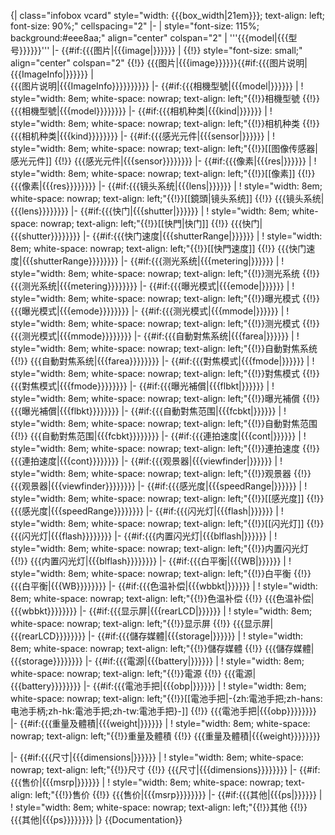 {| class="infobox vcard" style="width: {{{box_width|21em}}}; text-align: left; font-size: 90%;" cellspacing="2"
|- 
| style="font-size: 115%; background:#eee8aa;" align="center" colspan="2" | '''<span class="fn org">{{{model|{{{型号}}}}}}</span>'''
|- 
{{#if:{{{图片|{{{image|}}}}}} |
{{!}} style="font-size: small;" align="center" colspan="2" {{!}} {{{图片|{{{image}}}}}}{{#if:{{{图片说明|{{{ImageInfo|}}}}}} | <br/>{{{图片说明|{{{ImageInfo}}}}}}}}}}
|-
{{#if:{{{相機型號|{{{model|}}}}}} |
! style="width: 8em; white-space: nowrap; text-align: left;"{{!}}相機型號
{{!}} {{{相機型號|{{{model}}}}}}}}
|- 
{{#if:{{{相机种类|{{{kind|}}}}}} |
! style="width: 8em; white-space: nowrap; text-align: left;"{{!}}相机种类
{{!}} {{{相机种类|{{{kind}}}}}}}}
|- 
{{#if:{{{感光元件|{{{sensor|}}}}}} |
! style="width: 8em; white-space: nowrap; text-align: left;"{{!}}[[图像传感器|感光元件]]
{{!}} {{{感光元件|{{{sensor}}}}}}}}
|- 
{{#if:{{{像素|{{{res|}}}}}} |
! style="width: 8em; white-space: nowrap; text-align: left;"{{!}}[[像素]]
{{!}} {{{像素|{{{res}}}}}}</span>}}
|- 
{{#if:{{{镜头系统|{{{lens|}}}}}} |
! style="width: 8em; white-space: nowrap; text-align: left;"{{!}}[[鏡頭|镜头系统]]
{{!}} {{{镜头系统|{{{lens}}}}}}}}
|- 
{{#if:{{{快门|{{{shutter|}}}}}} |
! style="width: 8em; white-space: nowrap; text-align: left;"{{!}}[[快門|快门]]
{{!}} {{{快门|{{{shutter}}}}}}}}
|-
{{#if:{{{快门速度|{{{shutterRange|}}}}}} |
! style="width: 8em; white-space: nowrap; text-align: left;"{{!}}[[快門速度]]
{{!}} {{{快门速度|{{{shutterRange}}}}}}}}
|- 
{{#if:{{{测光系统|{{{metering|}}}}}} |
! style="width: 8em; white-space: nowrap; text-align: left;"{{!}}测光系统
{{!}} {{{测光系统|{{{metering}}}}}}}}
|- 
{{#if:{{{曝光模式|{{{emode|}}}}}} |
! style="width: 8em; white-space: nowrap; text-align: left;"{{!}}曝光模式
{{!}} {{{曝光模式|{{{emode}}}}}}}}
|- 
{{#if:{{{测光模式|{{{mmode|}}}}}} |
! style="width: 8em; white-space: nowrap; text-align: left;"{{!}}测光模式
{{!}} {{{测光模式|{{{mmode}}}}}}}}
|- 
{{#if:{{{自動對焦系统|{{{farea|}}}}}} |
! style="width: 8em; white-space: nowrap; text-align: left;"{{!}}自動對焦系统
{{!}} {{{自動對焦系统|{{{farea}}}}}}}}
|- 
{{#if:{{{對焦模式|{{{fmode|}}}}}} |
! style="width: 8em; white-space: nowrap; text-align: left;"{{!}}對焦模式
{{!}} {{{對焦模式|{{{fmode}}}}}}}}
|- 
{{#if:{{{曝光補償|{{{flbkt|}}}}}} |
! style="width: 8em; white-space: nowrap; text-align: left;"{{!}}曝光補償
{{!}} {{{曝光補償|{{{flbkt}}}}}}}}
|- 
{{#if:{{{自動對焦范围|{{{fcbkt|}}}}}} |
! style="width: 8em; white-space: nowrap; text-align: left;"{{!}}自動對焦范围
{{!}} {{{自動對焦范围|{{{fcbkt}}}}}}}}
|- 
{{#if:{{{連拍速度|{{{cont|}}}}}} |
! style="width: 8em; white-space: nowrap; text-align: left;"{{!}}連拍速度
{{!}} {{{連拍速度|{{{cont}}}}}}}}
|- 
{{#if:{{{观景器|{{{viewfinder|}}}}}} |
! style="width: 8em; white-space: nowrap; text-align: left;"{{!}}观景器
{{!}} {{{观景器|{{{viewfinder}}}}}}}}
|- 
{{#if:{{{感光度|{{{speedRange|}}}}}} |
! style="width: 8em; white-space: nowrap; text-align: left;"{{!}}[[感光度]]
{{!}} {{{感光度|{{{speedRange}}}}}}}}
|- 
{{#if:{{{闪光灯|{{{flash|}}}}}} |
! style="width: 8em; white-space: nowrap; text-align: left;"{{!}}[[闪光灯]]
{{!}} {{{闪光灯|{{{flash}}}}}}}}
|- 
{{#if:{{{内置闪光灯|{{{blflash|}}}}}} |
! style="width: 8em; white-space: nowrap; text-align: left;"{{!}}内置闪光灯
{{!}} {{{内置闪光灯|{{{blflash}}}}}}}}
|- 
{{#if:{{{白平衡|{{{WB|}}}}}} |
! style="width: 8em; white-space: nowrap; text-align: left;"{{!}}白平衡
{{!}} {{{白平衡|{{{WB}}}}}}}}
|- 
{{#if:{{{色温补偿|{{{wbbkt|}}}}}} |
! style="width: 8em; white-space: nowrap; text-align: left;"{{!}}色温补偿
{{!}} {{{色温补偿|{{{wbbkt}}}}}}}}
|- 
{{#if:{{{显示屏|{{{rearLCD|}}}}}} |
! style="width: 8em; white-space: nowrap; text-align: left;"{{!}}显示屏
{{!}} {{{显示屏|{{{rearLCD}}}}}}}}
|- 
{{#if:{{{儲存媒體|{{{storage|}}}}}} |
! style="width: 8em; white-space: nowrap; text-align: left;"{{!}}儲存媒體
{{!}} {{{儲存媒體|{{{storage}}}}}}}}
|- 
{{#if:{{{電源|{{{battery|}}}}}} |
! style="width: 8em; white-space: nowrap; text-align: left;"{{!}}電源
{{!}} {{{電源|{{{battery}}}}}}}}
|- 
{{#if:{{{電池手把|{{{obp|}}}}}} |
! style="width: 8em; white-space: nowrap; text-align: left;"{{!}}[[電池手把|-{zh:電池手把;zh-hans:电池手柄;zh-hk:電池手把;zh-tw:電池手把}-]]
{{!}} {{{電池手把|{{{obp}}}}}}}}
|- 
{{#if:{{{重量及體積|{{{weight|}}}}}} |
! style="width: 8em; white-space: nowrap; text-align: left;"{{!}}重量及體積
{{!}} {{{重量及體積|{{{weight}}}}}}}}

|- 
{{#if:{{{尺寸|{{{dimensions|}}}}}} |
! style="width: 8em; white-space: nowrap; text-align: left;"{{!}}尺寸
{{!}} {{{尺寸|{{{dimensions}}}}}}}}
|- 
{{#if:{{{售价|{{{msrp|}}}}}} |
! style="width: 8em; white-space: nowrap; text-align: left;"{{!}}售价
{{!}} {{{售价|{{{msrp}}}}}}}}
|- 
{{#if:{{{其他|{{{ps|}}}}}} |
! style="width: 8em; white-space: nowrap; text-align: left;"{{!}}其他
{{!}} {{{其他|{{{ps}}}}}}}}
|}<noinclude>
{{Documentation}}
</noinclude>